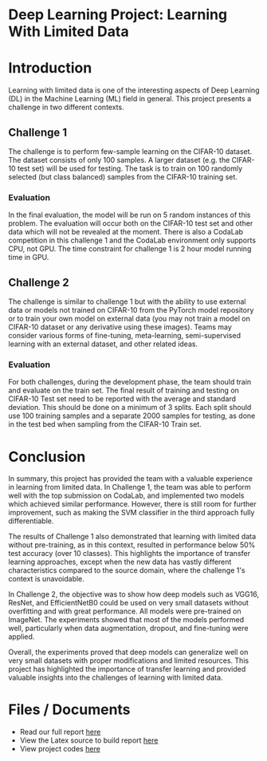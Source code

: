 # Deep Learning Project: Learning With Limited Data

# Introduction

Learning with limited data is one of the interesting aspects of Deep Learning (DL) in the Machine Learning (ML) field in general. This project presents a challenge in two different contexts.

## Challenge 1

The challenge is to perform few-sample learning on the CIFAR-10 dataset. The dataset consists of only 100 samples. A larger dataset (e.g. the CIFAR-10 test set) will be used for testing. The task is to train on 100 randomly selected (but class balanced) samples from the CIFAR-10 training set.

### Evaluation

In the final evaluation, the model will be run on 5 random instances of this problem. The evaluation will occur both on the CIFAR-10 test set and other data which will not be revealed at the moment. There is also a CodaLab competition in this challenge 1 and the CodaLab environment only supports CPU, not GPU. The time constraint for challenge 1 is 2 hour model running time in GPU.

## Challenge 2

The challenge is similar to challenge 1 but with the ability to use external data or models not trained on CIFAR-10 from the PyTorch model repository or to train your own model on external data (you may not train a model on CIFAR-10 dataset or any derivative using these images). Teams may consider various forms of fine-tuning, meta-learning, semi-supervised learning with an external dataset, and other related ideas.

### Evaluation

For both challenges, during the development phase, the team should train and evaluate on the train set. The final result of training and testing on CIFAR-10 Test set need to be reported with the average and standard deviation. This should be done on a minimum of 3 splits. Each split should use 100 training samples and a separate 2000 samples for testing, as done in the test bed when sampling from the CIFAR-10 Train set.


# Conclusion

In summary, this project has provided the team with a valuable experience in learning from limited data. In Challenge 1, the team was able to perform well with the top submission on CodaLab, and implemented two models which achieved similar performance. However, there is still room for further improvement, such as making the SVM classifier in the third approach fully differentiable. 

The results of Challenge 1 also demonstrated that learning with limited data without pre-training, as in this context, resulted in performance below 50\% test accuracy (over 10 classes). This highlights the importance of transfer learning approaches, except when the new data has vastly different characteristics compared to the source domain, where the challenge 1's context is unavoidable. 

In Challenge 2, the objective was to show how deep models such as VGG16, ResNet, and EfficientNetB0 could be used on very small datasets without overfitting and with great performance. All models were pre-trained on ImageNet. The experiments showed that most of the models performed well, particularly when data augmentation, dropout, and fine-tuning were applied.

Overall, the experiments proved that deep models can generalize well on very small datasets with proper modifications and limited resources. This project has highlighted the importance of transfer learning and provided valuable insights into the challenges of learning with limited data.

# Files / Documents

* Read our full report [here](COMP691_DL_DT_Explore_Report_FINAL_rev1.pdf)
* View the Latex source to build report [here](./COMP691-%20DL_DT_Explore_Report/)
* View project codes [here](./code_DL_DT_Explore/) 
